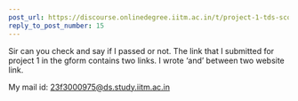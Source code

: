 ```yaml
---
post_url: https://discourse.onlinedegree.iitm.ac.in/t/project-1-tds-score-not-showing-i/168916/16
reply_to_post_number: 15
---
```

Sir can you check and say if I passed or not. The link that I submitted for project 1 in the gform contains two links. I wrote ‘and’ between two website link.

My mail id: 23f3000975@ds.study.iitm.ac.in